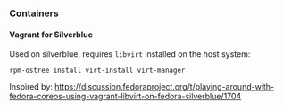 ### Containers

#### Vagrant for Silverblue

Used on silverblue, requires `libvirt` installed on the host system:

`rpm-ostree install virt-install virt-manager`

Inspired by: https://discussion.fedoraproject.org/t/playing-around-with-fedora-coreos-using-vagrant-libvirt-on-fedora-silverblue/1704
